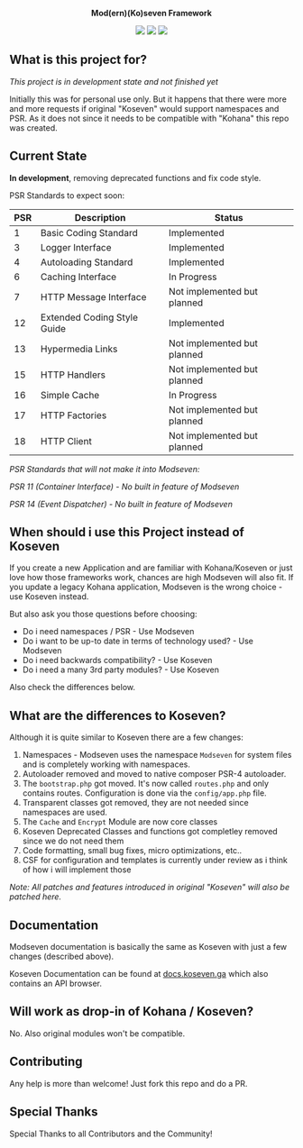<p align="center"><b>Mod(ern)(Ko)seven Framework</b></p>

<p align="center">
  <a href="https://packagist.org/packages/modseven/core"><img src="https://poser.pugx.org/modseven/core/v/stable" /></a>
  <a href="https://packagist.org/packages/modseven/core"><img src="https://poser.pugx.org/modseven/core/license.svg" /></a>
  <a href="https://github.com/modseven/core/issues"><img src="https://img.shields.io/github/issues/modseven/core.svg" /></a>
</p>

## What is this project for?

*This project is in development state and not finished yet*

Initially this was for personal use only. But it happens that there were more and more requests if original "Koseven" would support 
namespaces and PSR. As it does not since it needs to be compatible with "Kohana" this repo was created.

## Current State

__In development__, removing deprecated functions and fix code style.

PSR Standards to expect soon:

| PSR | Description                 | Status                       |
|-----|-----------------------------|------------------------------|
|  1  | Basic Coding Standard       | Implemented                  |
|  3  | Logger Interface            | Implemented                  |
|  4  | Autoloading Standard        | Implemented                  |
|  6  | Caching Interface           | In Progress                  |
|  7  | HTTP Message Interface      | Not implemented but planned  |
|  12 | Extended Coding Style Guide | Implemented                  |
|  13 | Hypermedia Links            | Not implemented but planned  |
|  15 | HTTP Handlers               | Not implemented but planned  |
|  16 | Simple Cache                | In Progress                  |
|  17 | HTTP Factories              | Not implemented but planned  |
|  18 | HTTP Client                 | Not implemented but planned  |

*PSR Standards that will not make it into Modseven:*

*PSR 11 (Container Interface) - No built in feature of Modseven*

*PSR 14 (Event Dispatcher) - No built in feature of Modseven*

## When should i use this Project instead of Koseven

If you create a new Application and are familiar with Kohana/Koseven or just love how those frameworks work, chances are high
Modseven will also fit. If you update a legacy Kohana application, Modseven is the wrong choice - use Koseven instead.

But also ask you those questions before choosing:

- Do i need namespaces / PSR - Use Modseven
- Do i want to be up-to date in terms of technology used? - Use Modseven
- Do i need backwards compatibility? - Use Koseven
- Do i need a many 3rd party modules? - Use Koseven

Also check the differences below.

## What are the differences to Koseven?

Although it is quite similar to Koseven there are a few changes:

1. Namespaces - Modseven uses the namespace `Modseven` for system files and is completely working with namespaces.
2. Autoloader removed and moved to native composer PSR-4 autoloader.
3. The `bootstrap.php` got moved. It's now called `routes.php` and only contains routes. Configuration is done via the `config/app.php` file.
4. Transparent classes got removed, they are not needed since namespaces are used.
5. The `Cache` and `Encrypt` Module are now core classes
6. Koseven Deprecated Classes and functions got completley removed since we do not need them
7. Code formatting, small bug fixes, micro optimizations, etc..
8. CSF for configuration and templates is currently under review as i think of how i will implement those

_Note: All patches and features introduced in original "Koseven" will also be patched here._

## Documentation

Modseven documentation is basically the same as Koseven with just a few changes (described above). 

Koseven Documentation can be found at [docs.koseven.ga](https://docs.koseven.ga) which also contains an API browser.

## Will work as drop-in of Kohana / Koseven?

No. Also original modules won't be compatible.

## Contributing

Any help is more than welcome! Just fork this repo and do a PR.

## Special Thanks

Special Thanks to all Contributors and the Community!
